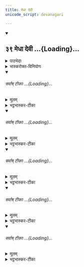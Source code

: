 ```yaml
---
title: मेधा देवी
unicode_script: devanagari

---
```

<div class="js_include" includetitle="false" newlevelforh1="2" unfilled url="/vedAH_yajuH/taittirIyam/sArasvata-vibhAgaH/AraNyakam/sarva-prastutiH/06_mahA-nArAyaNopaniShat/39_medhA_devI/">
<details open><summary><h2>३९ मेधा देवी ...{Loading}...</h2></summary>
<details><summary>पाठभेदाः</summary>

तैत्तिरीयारण्यके महानारायणोपनिषदि 3.6.39.1। 

- सायणो [ऽत्र](https://archive.org/stream/Anandashram_Samskrita_Granthavali_Anandashram_Sanskrit_Series/ASS_036_Taittiriya_Aranyakam_With_Sayana_Bhashya_Part_2_-_Babasastri_Phadke_1927#page/n411/mode/2up) आन्ध्रपाठमवलम्बमानः
- भास्करो द्राविडपाठमवलम्बमानो [ऽत्र](https://archive.org/stream/taittiriya/taittiriya_aranyaka_bhaskara_02#page/n159/mode/2up) । रङ्गरामानुजभाष्यम् [अत्र](https://archive.org/details/UpanisadahRangaramanuja/Taittiriya_Aitareya_Chandogya_mula_Rangaramanuja-bhasya_UttamurViraraghavacarya_Karika_Madras_1973/page/n217/mode/2up?view=theater)।
</details>

<details><summary>भास्करोक्त-विनियोगः</summary>

1मेधाकामो जुहोति जपति वा - मेधा देवीति ॥ द्वेत्रिष्टुभौ ।
</details>
<div class="js_include" newlevelforh1="4" title="विश्वास-प्रस्तुतिः" unfilled="" url="/vedAH_yajuH/taittirIyam/sArasvata-vibhAgaH/AraNyakam/Rk/vishvAsa-prastutiH/06_mahA-nArAyaNopaniShat/39-42_medhA_devI/02_medhA_devI.md"></div>
<div class="js_include" newlevelforh1="4" title="सर्वाष् टीकाः" unfilled="" url="/vedAH_yajuH/taittirIyam/sArasvata-vibhAgaH/AraNyakam/Rk/sarvASh_TIkAH/06_mahA-nArAyaNopaniShat/39-42_medhA_devI/02_medhA_devI.md">
<details open><summary><h6>सर्वाष् टीकाः ...{Loading}...</h6></summary>
<details><summary>मूलम्</summary>

मे॒धा दे॒वी जु॒षमा॑णा न॒ आगा॑द्  
वि॒श्वाची॑ भ॒द्रा सु॑मन॒स्यमा॑ना।  
त्वया॒ जुष्टा॑ नु॒दमा॑ना दु॒रुक्ता॑न्  
बृ॒हद् व॑देम वि॒दथे॑ सु॒वीराः॑ ॥
</details>

<details><summary>भट्टभास्कर-टीका</summary>

ग्रन्थधारणसमर्था बुद्धिर् मेधा  
सा मेधा देवी जुषमाणा प्रीयमाणा नो ऽस्मान् आगाद् एत्व् आगच्छतु । विश्वाची विश्वं वेद्यम् अञ्चन्ती व्याप्नुवन्ती भद्रा कल्याणहेतुः सुमनस्यमाना सानुग्रहमना भवन्ती । इदानीं प्रत्यक्षवदाह - हे देवि! त्वया आगतया जुष्टाः सेविता वयम् अत एव विदथे विज्ञाने प्रशस्ते सति सुवीराः शोभनपुत्रपौत्रादिकाश्च तत्सम्बन्धेन सन्तः बृहद् उच्छ्रितं सर्ववक्त्रतिशयसर्वशक्तिशोभितं वदेम वदितुं शक्ता भूयास्म । कीदृशा वयमिति चेत् तवागमनात् प्राक् दुरुक्तान् सूक्तिरहितान् दुष्टान् शब्दान् वीरांश्च दुष्टान् जुषमाणाः सेवमानाः । ताच्छीलिकश्चानश् । पूर्वं त्वद्विरहान् मूकप्रायास् तच्छीला वयम् इदानीं त्वया जुष्टा बृहद्वदेमेति ॥  
</details>
</details>
</div>
<div class="js_include" newlevelforh1="4" title="विश्वास-प्रस्तुतिः" unfilled="" url="/vedAH_yajuH/taittirIyam/sArasvata-vibhAgaH/AraNyakam/Rk/vishvAsa-prastutiH/06_mahA-nArAyaNopaniShat/39-42_medhA_devI/04_tvayA_juShTa.md"></div>
<div class="js_include" newlevelforh1="4" title="सर्वाष् टीकाः" unfilled="" url="/vedAH_yajuH/taittirIyam/sArasvata-vibhAgaH/AraNyakam/Rk/sarvASh_TIkAH/06_mahA-nArAyaNopaniShat/39-42_medhA_devI/04_tvayA_juShTa.md">
<details open><summary><h6>सर्वाष् टीकाः ...{Loading}...</h6></summary>
<details><summary>मूलम्</summary>

त्वया॒ जुष्ट॑ ऋ॒षिर् भ॑वति देवि॒  
त्वया॒ ब्रह्मा॑ ग॒तश्री॑र् उ॒त त्वया॑ ।  
त्वया॒ जुष्ट॑श् चि॒त्रव्ँ वि॑न्दते॒ वसु॒+++(←स्वरपरिष्कारः)+++  
सा नो॑ जुषस्व॒ द्रवि॑णेन मेधे । (54)  
+++(द्रवि॑णो न मेधे इति पाठान्तरम्।)+++
</details>

<details><summary>भट्टभास्कर-टीका</summary>

2त्वयेति ॥ देव्यन्तः प्रथमः पादः । हे देवि ! त्वया जुष्टः सेवितः जन ऋषिर् द्रष्टा भवति । मन्त्रदृग्वा भवति ।  
किञ्च - त्वया जुष्टो ब्रह्मा ब्राह्मणो भवतीति यावत् । सांहितिकं दीर्घत्वम् । यद्वा - त्वया जुष्टो ब्रह्मा भवति ब्रह्मत्वं लभते । अमन्त्रविषयत्वादाद्युदात्तवं दुर्लभम् ।  
उत अपि च त्वया जुष्टः गतश्रीः प्राप्त-श्रीर् भवति शुश्रुवान् ग्रामणी राजन्यो वा । तथा त्वया जुष्टश् चित्रं चायनीयं वसु धनं विन्दते लभते । हे मेधे! सा तादृशी त्वं नो ऽस्मान् द्रविणेन प्रशस्तेन धनेन अस्मभ्यं देयेन सहास्मान् जुषस्व ॥  
इति याज्ञिक्युपनिषद्य् एकोनचत्वारिंशोऽनुवाकः ॥
</details>
</details>
</div>
<div class="js_include" newlevelforh1="4" title="विश्वास-प्रस्तुतिः" unfilled="" url="/vedAH_yajuH/taittirIyam/sArasvata-vibhAgaH/AraNyakam/Rk/vishvAsa-prastutiH/06_mahA-nArAyaNopaniShat/39-42_medhA_devI/06_medhAM_ma.md"></div>
<div class="js_include" newlevelforh1="4" title="सर्वाष् टीकाः" unfilled="" url="/vedAH_yajuH/taittirIyam/sArasvata-vibhAgaH/AraNyakam/Rk/sarvASh_TIkAH/06_mahA-nArAyaNopaniShat/39-42_medhA_devI/06_medhAM_ma.md">
<details open><summary><h6>सर्वाष् टीकाः ...{Loading}...</h6></summary>
<details><summary>मूलम्</summary>

मे॒धां म॒ इन्द्रो॑ ददातु  
मे॒धान् दे॒वी सर॑स्वती ।  
मे॒धां मे॑ अ॒श्विनौ॑ दे॒वाव्  
आध॑त्तां॒ पुष्क॑रस्रजा । (55)
</details>

<details><summary>भट्टभास्कर-टीका</summary>

1मेधां म इत्यनुष्टुप् ॥ मे मा इन्द्रो मेधां ददातु । अश्विनौ चोभौ मे मेधाम् आधत्ताम् उत्पादयताम् । किंविशिष्टौ पुष्करस्रजौ सरोजमालाप्रालम्बौ ॥  
इति याज्ञिक्युपनिषदि चत्वारिंशोऽनुवाकः ॥
</details>
</details>
</div>
<div class="js_include" newlevelforh1="4" title="विश्वास-प्रस्तुतिः" unfilled="" url="/vedAH_yajuH/taittirIyam/sArasvata-vibhAgaH/AraNyakam/Rk/vishvAsa-prastutiH/06_mahA-nArAyaNopaniShat/39-42_medhA_devI/08_apsarAsu_yA.md"></div>
<div class="js_include" newlevelforh1="4" title="सर्वाष् टीकाः" unfilled="" url="/vedAH_yajuH/taittirIyam/sArasvata-vibhAgaH/AraNyakam/Rk/sarvASh_TIkAH/06_mahA-nArAyaNopaniShat/39-42_medhA_devI/08_apsarAsu_yA.md">
<details open><summary><h6>सर्वाष् टीकाः ...{Loading}...</h6></summary>
<details><summary>मूलम्</summary>

अ॒प्स॒रासु॑ [च॒] या मे॒धा  
ग॑न्ध॒र्वेषु॑ च॒ यन् मनः॑ ।  
दैवी॑ मे॒धा म॑नुष्य॒जा सा मां॑  
मे॒धा सु॒रभि॑र् जुषताम् । (56)  
+++(दैवीं॑ मे॒धा सर॑स्वती॒ सा मां॑ मे॒धा सु॒रभि॑र्जुषताँ॒ स्वाहा॑॥ इत्य् आन्ध्रपाठे।)+++
</details>

<details><summary>भट्टभास्कर-टीका</summary>

1अप्सरास्व् इत्यनुष्टुप् ॥ छान्दसोऽन्त्यलोपः । अप्सरस्सु या मेधा वर्तते गन्धर्वेषु च यन्मनः मननसामर्थ्यवती या मेधा वर्तते मनुष्यजाता च या मेधा दैवी द्योतमाना तिष्ठति सा मेधा मां जुषतां सेवतां सुरभिः शोभनगन्धा शोभन ख्यातिः ॥  
इति याज्ञिक्युपनिषद्य् एकचत्वारिंशोऽनुवाकः ॥
</details>
</details>
</div>
<div class="js_include" newlevelforh1="4" title="विश्वास-प्रस्तुतिः" unfilled="" url="/vedAH_yajuH/taittirIyam/sArasvata-vibhAgaH/AraNyakam/Rk/vishvAsa-prastutiH/06_mahA-nArAyaNopaniShat/39-42_medhA_devI/10_A_mAm.md"></div>
<div class="js_include" newlevelforh1="4" title="सर्वाष् टीकाः" unfilled="" url="/vedAH_yajuH/taittirIyam/sArasvata-vibhAgaH/AraNyakam/Rk/sarvASh_TIkAH/06_mahA-nArAyaNopaniShat/39-42_medhA_devI/10_A_mAm.md">
<details open><summary><h6>सर्वाष् टीकाः ...{Loading}...</h6></summary>
<details><summary>मूलम्</summary>

आ मां॑ मे॒धा सु॒रभि॑र् वि॒श्वरू॑पा॒  
हिर॑ण्यवर्णा॒ जग॑ती जग॒म्या ।  
ऊर्ज॑स्वती॒ पय॑सा॒ पिन्व॑माना॒  
सा मां॑ मे॒धा सु॒प्रती॑का जुषताम् । (57)  
+++(उपरि जुषन्ताम् इति दुष्टम् आन्ध्रपाठे।)+++
</details>

<details><summary>भट्टभास्कर-टीका</summary>

1आ मामिति त्रिष्टुप् ॥ आजगम्या भृशमागच्छतु मां सुरभिर् मेधा । यङ्लुगन्ताद् लुङि वा णिलोपे 'विभाषा' इति निघाताभावः, अन्त्यलोपश्छान्दसः । विश्वरूपा विश्वार्थमूर्तिकुशला हिरण्यवर्णा हिरण्यगर्भवर्णा प्रकाशमानाक्षरा हितरमणीयस्वभावा वा जगत्य् अविच्छेदेन वर्तमाना जगत्यावर्तमाना । यङ्लुगन्तात् ङीप् । आगत्य च सा मेधा मां जुषतां सदा सेवतां मय्येव तिष्ठतु । ऊर्जस्वती रसवती पयसा क्षीरादिना मां पिन्वमाना सिञ्चन्ती गवादिसमृद्ध्या सुप्रतीका शोभनोपक्रमा इन्दृशी भूत्वा सदा मां जुषताम् ॥  
इति याज्ञिक्युपनिषदि द्विचत्वारिंशोऽनुवाकः ॥
</details>
</details>
</div>
</details>
</div> 